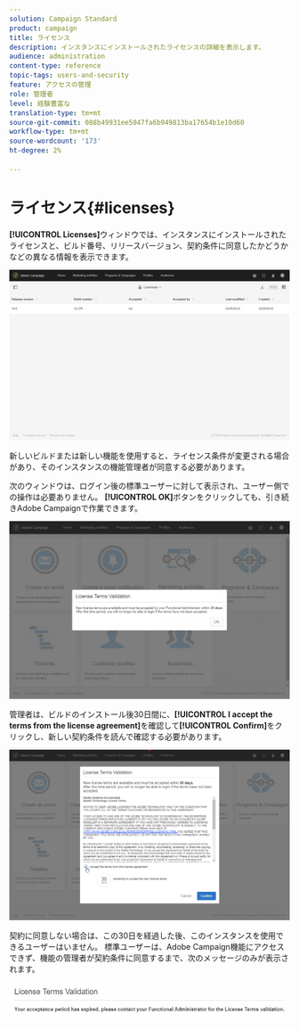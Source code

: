```yaml
---
solution: Campaign Standard
product: campaign
title: ライセンス
description: インスタンスにインストールされたライセンスの詳細を表示します。
audience: administration
content-type: reference
topic-tags: users-and-security
feature: アクセスの管理
role: 管理者
level: 経験豊富な
translation-type: tm+mt
source-git-commit: 088b49931ee5047fa6b949813ba17654b1e10d60
workflow-type: tm+mt
source-wordcount: '173'
ht-degree: 2%

---
```



# ライセンス{#licenses}

**[!UICONTROL Licenses]**&#x200B;ウィンドウでは、インスタンスにインストールされたライセンスと、ビルド番号、リリースバージョン、契約条件に同意したかどうかなどの異なる情報を表示できます。

![](assets/license_1.png)

新しいビルドまたは新しい機能を使用すると、ライセンス条件が変更される場合があり、そのインスタンスの機能管理者が同意する必要があります。

次のウィンドウは、ログイン後の標準ユーザーに対して表示され、ユーザー側での操作は必要ありません。 **[!UICONTROL OK]**&#x200B;ボタンをクリックしても、引き続きAdobe Campaignで作業できます。

![](assets/license_2.png)

管理者は、ビルドのインストール後30日間に、**[!UICONTROL I accept the terms from the license agreement]**&#x200B;を確認して&#x200B;**[!UICONTROL Confirm]**&#x200B;をクリックし、新しい契約条件を読んで確認する必要があります。

![](assets/license_3.png)

契約に同意しない場合は、この30日を経過した後、このインスタンスを使用できるユーザーはいません。 標準ユーザーは、Adobe Campaign機能にアクセスできず、機能の管理者が契約条件に同意するまで、次のメッセージのみが表示されます。

![](assets/license_4.png)


